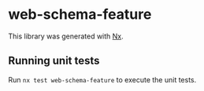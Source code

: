 # web-schema-feature

This library was generated with [Nx](https://nx.dev).

## Running unit tests

Run `nx test web-schema-feature` to execute the unit tests.

